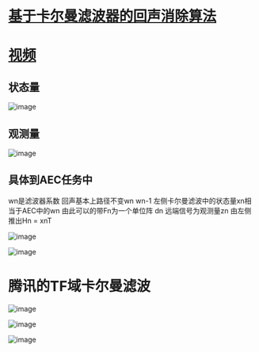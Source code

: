# [基于卡尔曼滤波器的回声消除算法](https://mp.weixin.qq.com/s?__biz=MzA3MjEyMjEwNA==&mid=2247484999&idx=1&sn=4bad80ad016cae43b0adcead513e28f6&chksm=9f226dd0a855e4c6fd0af54380225f1269e9760043d9c4ff15880d623c25f223ccc3e864db35&token=216336716&lang=zh_CN#rd)


# [视频](https://www.bilibili.com/video/BV1Fd4y1R7ap/?vd_source=9fa2a91cf2e43b7a4cfd96c23ae485e0)

## 状态量
![image](https://cdn.staticaly.com/gh/andyye1999/image-hosting@master/20221117/image.3n9lksutzi00.webp)
## 观测量
![image](https://cdn.staticaly.com/gh/andyye1999/image-hosting@master/20221117/image.6gz2y2ipopo0.webp)

## 具体到AEC任务中
wn是滤波器系数 回声基本上路径不变wn wn-1 左侧卡尔曼滤波中的状态量xn相当于AEC中的wn 由此可以的带Fn为一个单位阵
dn 远端信号为观测量zn 由左侧推出Hn = xnT

![image](https://cdn.staticaly.com/gh/andyye1999/image-hosting@master/20221117/image.1wt9swzn4xts.webp)

![image](https://cdn.staticaly.com/gh/andyye1999/image-hosting@master/20221117/image.46befx4zac00.webp)

# 腾讯的TF域卡尔曼滤波

![image](https://cdn.staticaly.com/gh/andyye1999/image-hosting@master/20221201/image.35sigolpn8y0.webp)

![image](https://cdn.staticaly.com/gh/andyye1999/image-hosting@master/20221201/image.5744w4ft7tc0.webp)


![image](https://cdn.staticaly.com/gh/andyye1999/image-hosting@master/20221201/image.2mvfqta26yi0.webp)

